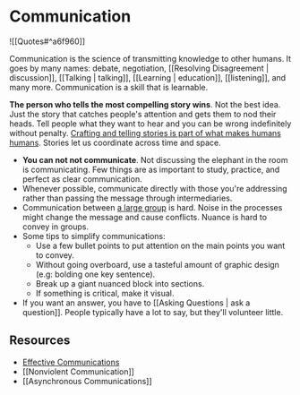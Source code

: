 # Communication

![[Quotes#^a6f960]]

Communication is the science of transmitting knowledge to other humans. It goes by many names: debate, negotiation, [[Resolving Disagreement | discussion]], [[Talking | talking]],  [[Learning | education]], [[listening]], and many more. Communication is a skill that is learnable.

**The person who tells the most compelling story wins**. Not the best idea. Just the story that catches people's attention and gets them to nod their heads. Tell people what they want to hear and you can be wrong indefinitely without penalty. [Crafting and telling stories is part of what makes humans humans](https://www.notboring.co/p/story-time). Stories let us coordinate across time and space.

- **You can not not communicate**. Not discussing the elephant in the room is communicating. Few things are as important to study, practice, and perfect as clear communication.
- Whenever possible, communicate directly with those you're addressing rather than passing the message through intermediaries.
- Communication between [a large group](https://twitter.com/RichRogers_/status/1159872097205805056) is hard. Noise in the processes might change the message and cause conflicts.  Nuance is hard to convey in groups.
- Some tips to simplify communications:
	- Use a few bullet points to put attention on the main points you want to convey.
	- Without going overboard, use a tasteful amount of graphic design (e.g: bolding one key sentence).
	- Break up a giant nuanced block into sections.
	- If something is critical, make it visual.
- If you want an answer, you have to [[Asking Questions | ask a question]]. People typically have a lot to say, but they'll volunteer little.

## Resources

- [Effective Communications](https://gist.github.com/flopezluis/8b79555b1337e139a9f1d276a42e0019)
- [[Nonviolent Communication]]
- [[Asynchronous Communications]]
